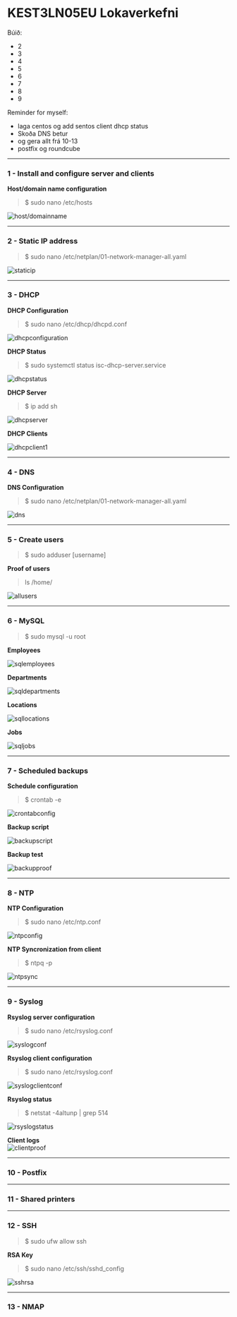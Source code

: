 # KEST3LN05EU Lokaverkefni

Búið:
- 2
- 3
- 4
- 5
- 6
- 7
- 8
- 9


Reminder for myself:  
- laga centos og add sentos client dhcp status
- Skoða DNS betur
- og gera allt frá 10-13
- postfix og roundcube

***

### 1 - Install and configure server and clients
**Host/domain name configuration**
> $ sudo nano /etc/hosts

![host/domainname](/Screenshots/host_domain_name.PNG)

***
### 2 - Static IP address
> $ sudo nano /etc/netplan/01-network-manager-all.yaml

![staticip](/Screenshots/staticip.PNG)

***
### 3 - DHCP
**DHCP Configuration**
> $ sudo nano /etc/dhcp/dhcpd.conf

![dhcpconfiguration](/Screenshots/DHCP_configuration.PNG)

**DHCP Status**
> $ sudo systemctl status isc-dhcp-server.service

![dhcpstatus](/Screenshots/DHCP_status.PNG)

**DHCP Server**
> $ ip add sh

![dhcpserver](/Screenshots/DHCP_server.PNG)

**DHCP Clients**

![dhcpclient1](/Screenshots/DHCP_client.PNG)

***
### 4 - DNS
**DNS Configuration**
> $ sudo nano /etc/netplan/01-network-manager-all.yaml

![dns](/Screenshots/DNS.png)

***
### 5 - Create users
> $ sudo adduser [username]

**Proof of users**
> ls /home/

![allusers](/Screenshots/users.PNG)

***
### 6 - MySQL
> $ sudo mysql -u root

**Employees**

![sqlemployees](/Screenshots/sql_employees.PNG)

**Departments**

![sqldepartments](/Screenshots/sql_departments.PNG)

**Locations**

![sqllocations](/Screenshots/sql_locations.PNG)

**Jobs**

![sqljobs](/Screenshots/sql_jobs.PNG)

***
### 7 - Scheduled backups
**Schedule configuration**
> $ crontab -e  

![crontabconfig](/Screenshots/backup_crontab.PNG)

**Backup script**

![backupscript](/Screenshots/backup_script.PNG)

**Backup test**

![backupproof](/Screenshots/backup_proof.PNG)

***
### 8 - NTP
**NTP Configuration**
> $ sudo nano /etc/ntp.conf

![ntpconfig](/Screenshots/ntp_conf.PNG)

**NTP Syncronization from client**
> $ ntpq -p

![ntpsync](/Screenshots/ntp_sync.PNG)

***
### 9 - Syslog
**Rsyslog server configuration**
> $ sudo nano /etc/rsyslog.conf

![syslogconf](/Screenshots/rsyslog_conf.PNG)

**Rsyslog client configuration**
> $ sudo nano /etc/rsyslog.conf

![syslogclientconf](/Screenshots/rsyslog_conf_client.PNG)

**Rsyslog status**
> $ netstat -4altunp | grep 514

![rsyslogstatus](/Screenshots/rsyslog_listening.PNG)

**Client logs**  
![clientproof](/Screenshots/rsyslog_proof.PNG)

***
### 10 - Postfix

***
### 11 - Shared printers

***
### 12 - SSH
> $ sudo ufw allow ssh

**RSA Key**
> $ sudo nano /etc/ssh/sshd_config

![sshrsa](/Screenshots/ssh_rsakay.PNG)

***
### 13 - NMAP
